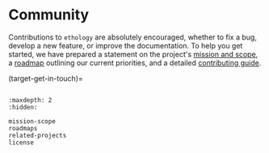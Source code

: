 # Community

Contributions to `ethology` are absolutely encouraged, whether to fix a bug,
develop a new feature, or improve the documentation.
To help you get started, we have prepared a statement on the project's [mission and scope](target-mission),
a [roadmap](target-roadmaps) outlining our current priorities, and a detailed [contributing guide](target-contributing).

(target-get-in-touch)=
```{include} ../snippets/get-in-touch.md
```

```{toctree}
:maxdepth: 2
:hidden:

mission-scope
roadmaps
related-projects
license
```
